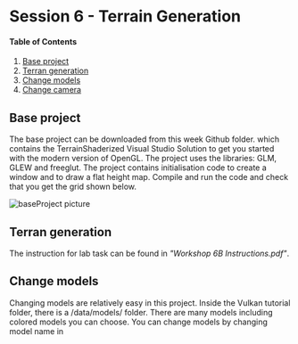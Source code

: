 # Session 6 - Terrain Generation 

#### Table of Contents
1. [Base project](https://github.coventry.ac.uk/ac7020/322COM_TeachingMaterial/blob/master/Session%206#Base-project)
2. [Terran generation](https://github.coventry.ac.uk/ac7020/322COM_TeachingMaterial/blob/master/Session%206#Terran-generation)
3. [Change models](https://github.coventry.ac.uk/ac7020/322COM_TeachingMaterial/blob/master/Session%206#Change-models)
4. [Change camera](https://github.coventry.ac.uk/ac7020/322COM_TeachingMaterial/blob/master/Session%206#Change-camera)

## Base project

The base project can be downloaded from this week Github folder. which contains the TerrainShaderized Visual
Studio Solution to get you started with the modern version of OpenGL. The project uses the
libraries: GLM, GLEW and freeglut. The project contains initialisation code to create a window and to draw a flat
height map. Compile and run the code and check that you get the grid shown below.

![baseProject picture](https://github.coventry.ac.uk/ac7020/322COM_TeachingMaterial/blob/master/Session%206/Readme%20Pictures/TerranFlat.JPG)
 
## Terran generation

The instruction for lab task can be found in _"Workshop 6B Instructions.pdf"_.


## Change models

Changing models are relatively easy in this project. Inside the Vulkan tutorial folder, there is a /data/models/ folder.
There are many models including colored models you can choose.
You can change models by changing model name in 

